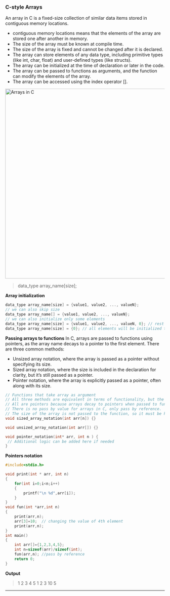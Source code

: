 ### C-style Arrays
An array in C is a fixed-size collection of similar data items stored in contiguous memory locations. 
- contiguous memory locations means that the elements of the array are stored one after another in memory.
- The size of the array must be known at compile time.
- The size of the array is fixed and cannot be changed after it is declared.
- The array can store elements of any data type, including primitive types (like int, char, float) and user-defined types (like structs).
- The array can be initialized at the time of declaration or later in the code.
- The array can be passed to functions as arguments, and the function can modify the elements of the array.
- The array can be accessed using the index operator [].

<img src="https://media.geeksforgeeks.org/wp-content/uploads/20230302091959/Arrays-in-C.png" alt="Arrays in C" width="600"/>    

> data_type array_name[size];

**Array initialization**
```c
data_type array_name[size] = {value1, value2, ..., valueN};
// we can also skip size 
data_type array_name[] = {value1, value2, ..., valueN};
// we can also initialize only some elements
data_type array_name[size] = {value1, value2, ..., valueN, 0}; // rest will be initialized to 0
data_type array_name[size] = {0}; // all elements will be initialized to 0

```

**Passing arrays to functions**
In C, arrays are passed to functions using pointers, as the array name decays to a pointer to the first element. There are three common methods:
- Unsized array notation, where the array is passed as a pointer without specifying its size.
- Sized array notation, where the size is included in the declaration for clarity, but it’s still passed as a pointer.
- Pointer notation, where the array is explicitly passed as a pointer, often along with its size.

```c
// Functions that take array as argument
// All three methods are equivalent in terms of functionality, but the syntax differs slightly.
// All are pointers because arrays decay to pointers when passed to functions.
// There is no pass by value for arrays in C, only pass by reference.
// The size of the array is not passed to the function, so it must be known or passed separately.
void sized_array_notation(int arr[n]) {}

void unsized_array_notation(int arr[]) {}

void pointer_notation(int* arr, int n ) {
 // Additional logic can be added here if needed
}
```

**Pointers notation**
```c
#include<stdio.h> 

void print(int * arr, int n)
{
    for(int i=0;i<n;i++)
    {
        printf("\n %d",arr[i]);
    }
}
void fun(int *arr,int n)
{
    print(arr,n);
    arr[3]=10;  // changing the value of 4th element
    print(arr,n);
}
int main()
{
    int arr[]={1,2,3,4,5};
    int n=sizeof(arr)/sizeof(int);
    fun(arr,n); //pass by reference 
    return 0;
}
```

**Output**
> 1 2 3 4 5
> 1 2 3 10 5

---

